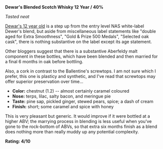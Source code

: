 **Dewar's Blended Scotch Whisky 12 Year / 40%**

*Tasted neat*

[Dewar's 12 year old](https://www.whiskybase.com/whiskies/whisky/61359/dewars-12-year-old) is a step up from the entry level NAS white-label Dewer's blend, but aside from miscellaneous label statements like "double aged for Extra Smoothness", "Gold & Prize 500 Medals", "Selected oak cask", there is nothing substantive on the label except its age statement.

Other bloggers suggest that there is a substantive Aberfeldy malt component in these bottles, which have been blended and then married for a final 6 months in oak before bottling. 

Also, a cork in contrast to the Ballentine's screwtops.  I am not sure which I prefer, this one is plasticy and synthetic, and I've read that screwtops may offer superior preservation over time...

* **Color:** chestnut (1.2) -- almost certainly caramel coloured
* **Nose:** terps, lilac, salty bacon, and meringue pie
* **Taste:** pine sap, pickled ginger, stewed pears, spice; a dash of cream
* **Finish:** short; some caramel and spice with honey

This is very pleasant but generic.  It would improve if it were bottled at a higher ABV; the marrying process in blending is less useful when you've gone to the rock-bottom of ABVs, so that extra six months finish as a blend does nothing more than really muddy up any potential complexity.

**Rating: 4/10**